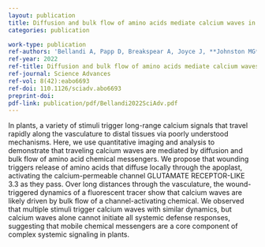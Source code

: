 ```yaml
---
layout: publication
title: Diffusion and bulk flow of amino acids mediate calcium waves in plants
categories: publication

work-type: publication
ref-authors: 'Bellandi A, Papp D, Breakspear A, Joyce J, **Johnston MG**, de Keijzer J, Raven EC, Ohtsu M, Vincent TR, Miller AJ, Sanders D, Hogenhout SA, Morris RJ, Faulkner C'
ref-year: 2022
ref-title: Diffusion and bulk flow of amino acids mediate calcium waves in plants
ref-journal: Science Advances
ref-vol: 8(42):eabo6693
ref-doi: 110.1126/sciadv.abo6693
preprint-doi: 
pdf-link: publication/pdf/Bellandi2022SciAdv.pdf
---
```

In plants, a variety of stimuli trigger long-range calcium signals that travel rapidly along the vasculature to distal tissues via poorly understood mechanisms. Here, we use quantitative imaging and analysis to demonstrate that traveling calcium waves are mediated by diffusion and bulk flow of amino acid chemical messengers. We propose that wounding triggers release of amino acids that diffuse locally through the apoplast, activating the calcium-permeable channel GLUTAMATE RECEPTOR-LIKE 3.3 as they pass. Over long distances through the vasculature, the wound-triggered dynamics of a fluorescent tracer show that calcium waves are likely driven by bulk flow of a channel-activating chemical. We observed that multiple stimuli trigger calcium waves with similar dynamics, but calcium waves alone cannot initiate all systemic defense responses, suggesting that mobile chemical messengers are a core component of complex systemic signaling in plants.

